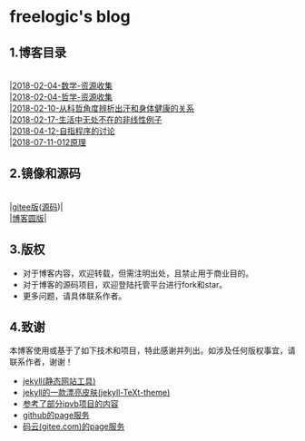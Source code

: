 # freelogic's blog

## 1.博客目录
<br>|[2018-02-04-数学-资源收集](./_posts/2018-02-04-数学-资源收集.md)
<br>|[2018-02-04-哲学-资源收集](./_posts/2018-02-04-哲学-资源收集.md)
<br>|[2018-02-10-从科哲角度辨析出汗和身体健康的关系](./_posts/2018-02-10-从科哲角度辨析出汗和身体健康的关系.md)
<br>|[2018-02-17-生活中无处不在的非线性例子](./_posts/2018-02-17-生活中无处不在的非线性例子.md)
<br>|[2018-04-12-自指程序的讨论](./_posts/2018-04-12-自指程序的讨论.md)
<br>|[2018-07-11-012原理](./_posts/2018-07-11-012原理.md)


## 2.镜像和源码
<br>|[gitee版](https://freelogic.gitee.io/theory012/)([源码](https://gitee.com/freelogic/theory012))|
<br>|[博客圆版](http://www.cnblogs.com/freelogic/)|

## 3.版权
* 对于博客内容，欢迎转载，但需注明出处，且禁止用于商业目的。
* 对于博客的源码项目，欢迎登陆托管平台进行fork和star。
* 更多问题，请具体联系作者。

## 4.致谢
本博客使用或基于了如下技术和项目，特此感谢并列出。如涉及任何版权事宜，请联系作者，谢谢！
* [jekyll(静态网站工具)](http://jekyll.com.cn/docs/home/)
* [jekyll的一款漂亮皮肤(jekyll-TeXt-theme)](https://gitee.com/zcxv/jekyll-TeXt-theme)
* [参考了部分ipvb项目的内容](https://gitee.com/ipvb/ipvb)
* [github的page服务](https://pages.github.com/)
* [码云(gitee.com)的page服务](http://git.mydoc.io/?t=154714)


